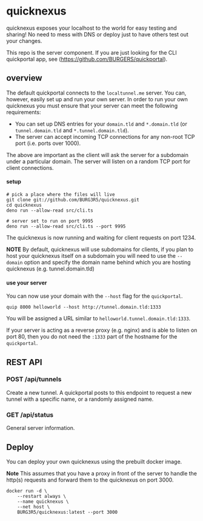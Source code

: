 # quicknexus

quicknexus exposes your localhost to the world for easy testing and sharing! No need to mess with DNS or deploy just to have others test out your changes.

This repo is the server component. If you are just looking for the CLI quickportal app, see (https://github.com/BURGERS/quickportal).

## overview

The default quickportal connects to the `localtunnel.me` server. You can, however, easily set up and run your own server. In order to run your own quicknexus you must ensure that your server can meet the following requirements:

- You can set up DNS entries for your `domain.tld` and `*.domain.tld` (or `tunnel.domain.tld` and `*.tunnel.domain.tld`).
- The server can accept incoming TCP connections for any non-root TCP port (i.e. ports over 1000).

The above are important as the client will ask the server for a subdomain under a particular domain. The server will listen on a random TCP port for client connections.

#### setup

```shell
# pick a place where the files will live
git clone git://github.com/BURG3R5/quicknexus.git
cd quicknexus
deno run --allow-read src/cli.ts

# server set to run on port 9995
deno run --allow-read src/cli.ts --port 9995
```

The quicknexus is now running and waiting for client requests on port 1234.

**NOTE** By default, quicknexus will use subdomains for clients, if you plan to host your quicknexus itself on a subdomain you will need to use the `--domain` option and specify the domain name behind which you are hosting quicknexus (e.g. tunnel.domain.tld)

#### use your server

You can now use your domain with the `--host` flag for the `quickportal`.

```shell
quip 8000 helloworld --host http://tunnel.domain.tld:1333
```

You will be assigned a URL similar to `helloworld.tunnel.domain.tld:1333`.

If your server is acting as a reverse proxy (e.g. nginx) and is able to listen on port 80, then you do not need the `:1333` part of the hostname for the `quickportal`.

## REST API

### POST /api/tunnels

Create a new tunnel. A quickportal posts to this endpoint to request a new tunnel with a specific name, or a randomly assigned name.

### GET /api/status

General server information.

## Deploy

You can deploy your own quicknexus using the prebuilt docker image.

**Note** This assumes that you have a proxy in front of the server to handle the http(s) requests and forward them to the quicknexus on port 3000.

```
docker run -d \
    --restart always \
    --name quicknexus \
    --net host \
    BURG3R5/quicknexus:latest --port 3000
```
